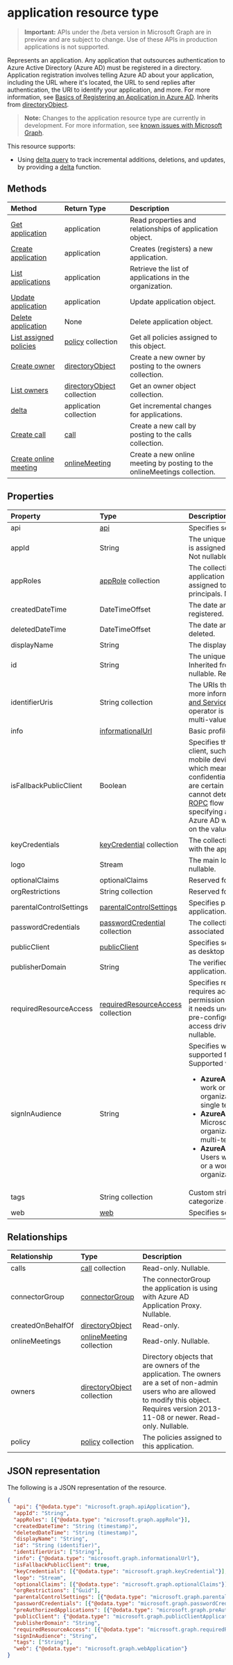 # application resource type

> **Important:** APIs under the /beta version in Microsoft Graph are in preview and are subject to change. Use of these APIs in production applications is not supported.

Represents an application. Any application that outsources authentication to Azure Active Directory (Azure AD) must be registered in a directory. Application registration involves telling Azure AD about your application, including the URL where it's located, the URL to send replies after authentication, the URI to identify your application, and more. For more information, see [Basics of Registering an Application in Azure AD](https://azure.microsoft.com/documentation/articles/active-directory-authentication-scenarios/#basics-of-registering-an-application-in-azure-ad). Inherits from [directoryObject](directoryobject.md). 

> **Note:** Changes to the application resource type are currently in development. For more information, see [known issues with Microsoft Graph](/graph/known_issues#application-and-serviceprincipal-api-changes).

This resource supports:

- Using [delta query](/graph/delta_query_overview) to track incremental additions, deletions, and updates, by providing a [delta](../api/application_delta.md) function.

## Methods

| Method | Return Type | Description |
|:---------------|:--------|:----------|
|[Get application](../api/application_get.md) | application |Read properties and relationships of application object.|
|[Create application](../api/application_post_applications.md) | application | Creates (registers) a new application.|
|[List applications](../api/application_list.md) | application | Retrieve the list of applications in the organization. |
|[Update application](../api/application_update.md) | application |Update application object. |
|[Delete application](../api/application_delete.md) | None |Delete application object. |
|[List assigned policies](../api/policy_list_assigned.md)| [policy](policy.md) collection| Get all policies assigned to this object.|
|[Create owner](../api/application_post_owners.md) |[directoryObject](directoryobject.md)| Create a new owner by posting to the owners collection.|
|[List owners](../api/application_list_owners.md) |[directoryObject](directoryobject.md) collection| Get an owner object collection.|
|[delta](../api/application_delta.md)|application collection| Get incremental changes for applications. |
|[Create call](../api/application_post_calls.md)|[call](call.md)|Create a new call by posting to the calls collection.|
|[Create online meeting](../api/application_post_onlinemeetings.md)|[onlineMeeting](onlinemeeting.md)|Create a new online meeting by posting to the onlineMeetings collection.|

## Properties

| Property | Type | Description |
|:---------------|:--------|:----------|
|api|[api](api.md)| Specifies settings for an API application. |
|appId| String | The unique identifier for the application that is assigned to an application by Azure AD. Not nullable. Read-only. |
|appRoles|[appRole](approle.md) collection|The collection of application roles that an application may declare. These roles can be assigned to users, groups, or service principals. Not nullable.|
|createdDateTime|DateTimeOffset| The date and time the application was registered. |
|deletedDateTime|DateTimeOffset| The date and time the application was deleted. |
|displayName|String|The display name for the application. |
|id|String|The unique identifier for the application. Inherited from [directoryObject](directoryobject.md). Key. Not nullable. Read-only. |
|identifierUris|String collection| The URIs that identify the application. For more information see, [Application Objects and Service Principal Objects](https://azure.microsoft.com/documentation/articles/active-directory-application-objects/). The *any* operator is required for filter expressions on multi-valued properties. Not nullable. |
|info|[informationalUrl](informationalurl.md)| Basic profile information of the application. |
|isFallbackPublicClient|Boolean| Specifies the fallback app type as public client, such as an installed app running on a mobile device. The default value is *false* which means the fallback app type is confidential client such as web app. There are certain scenarios where Azure AD cannot determine the client app type (e.g. [ROPC](https://tools.ietf.org/html/rfc6749#section-4.3) flow where it is configured without specifying a redirect URI). In those cases Azure AD will interpret the app type based on the value of this property.|
|keyCredentials|[keyCredential](keycredential.md) collection|The collection of key credentials associated with the application Not nullable. |
|logo|Stream|The main logo for the application. Not nullable. |
|optionalClaims|optionalClaims| Reserved for future use. |
|orgRestrictions|String collection| Reserved for future use. |
|parentalControlSettings|[parentalControlSettings](parentalcontrolsettings.md) |Specifies parental control settings for an application.|
|passwordCredentials|[passwordCredential](passwordcredential.md) collection|The collection of password credentials associated with the application. Not nullable.|
|publicClient|[publicClient](publicclient.md)| Specifies settings for installed clients such as desktop or mobile devices. |
|publisherDomain| String | The verified publisher domain for the application. Read-only.|
|requiredResourceAccess|[requiredResourceAccess](requiredresourceaccess.md) collection|Specifies resources that this application requires access to and the set of OAuth permission scopes and application roles that it needs under each of those resources. This pre-configuration of required resource access drives the consent experience. Not nullable.|
|signInAudience | String | Specifies what Microsoft accounts are supported for the current application. Supported values are:<ul><li>**AzureADMyOrg**: Users with a Microsoft work or school account in my organization’s Azure AD tenant (i.e. single tenant)</li><li>**AzureADMultipleOrgs**: Users with a Microsoft work or school account in any organization’s Azure AD tenant (i.e. multi-tenant)</li> <li>**AzureADandPersonalMicrosoftAccount**: Users with a personal Microsoft account, or a work or school account in any organization’s Azure AD tenant</li></ul> | `AzureADandPersonalMicrosoftAccount` |
|tags|String collection| Custom strings that can be used to categorize and identify the application. |
|web|[web](web.md)| Specifies settings for a web application. |

## Relationships

| Relationship | Type | Description |
|:---------------|:--------|:----------|
|calls           |[call](call.md) collection                  |Read-only. Nullable.|
|connectorGroup|[connectorGroup](connectorgroup.md)| The connectorGroup the application is using with Azure AD Application Proxy. Nullable.|
|createdOnBehalfOf|[directoryObject](directoryobject.md)| Read-only.|
|onlineMeetings  |[onlineMeeting](onlinemeeting.md) collection|Read-only. Nullable.|
|owners|[directoryObject](directoryobject.md) collection|Directory objects that are owners of the application. The owners are a set of non-admin users who are allowed to modify this object. Requires version 2013-11-08 or newer. Read-only. Nullable.|
|policy|[policy](policy.md) collection|The policies assigned to this application.|

## JSON representation

The following is a JSON representation of the resource.

<!-- {
  "blockType": "resource",
  "optionalProperties": [
    "createdOnBehalfOf",
    "owners"
  ],
  "@odata.type": "microsoft.graph.application"
}-->

```json
{
  "api": {"@odata.type": "microsoft.graph.apiApplication"},
  "appId": "String",
  "appRoles": [{"@odata.type": "microsoft.graph.appRole"}],
  "createdDateTime": "String (timestamp)",
  "deletedDateTime": "String (timestamp)",
  "displayName": "String",
  "id": "String (identifier)",
  "identifierUris": ["String"],
  "info": {"@odata.type": "microsoft.graph.informationalUrl"},
  "isFallbackPublicClient": true,
  "keyCredentials": [{"@odata.type": "microsoft.graph.keyCredential"}],
  "logo": "Stream",
  "optionalClaims": [{"@odata.type": "microsoft.graph.optionalClaims"}],
  "orgRestrictions": ["Guid"],
  "parentalControlSettings": [{"@odata.type": "microsoft.graph.parentalControlSettings"}],
  "passwordCredentials": [{"@odata.type": "microsoft.graph.passwordCredential"}],
  "preAuthorizedApplications": [{"@odata.type": "microsoft.graph.preAuthorizedApplication"}],
  "publicClient": {"@odata.type": "microsoft.graph.publicClientApplication"},
  "publisherDomain": "String",
  "requiredResourceAccess": [{"@odata.type": "microsoft.graph.requiredResourceAccess"}],
  "signInAudience": "String",
  "tags": ["String"],
  "web": {"@odata.type": "microsoft.graph.webApplication"}
}
```

<!-- uuid: 8fcb5dbc-d5aa-4681-8e31-b001d5168d79
2015-10-25 14:57:30 UTC -->
<!-- {
  "type": "#page.annotation",
  "description": "application resource",
  "keywords": "",
  "section": "documentation",
  "tocPath": ""
}-->

